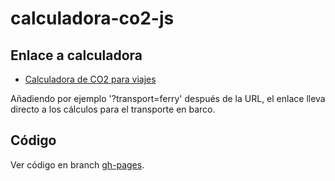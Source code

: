 # calculadora-co2-js

## Enlace a calculadora
- [Calculadora de CO2 para viajes](https://j0anmm.github.io/calculadora-co2-js/)

Añadiendo por ejemplo '?transport=ferry' después de la URL, el enlace lleva directo a los cálculos para el transporte en barco.

## Código
Ver código en branch [gh-pages](https://github.com/J0ANMM/calculadora-co2-js/tree/gh-pages).
